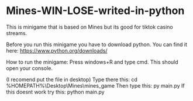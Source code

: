 # Mines-WIN-LOSE-writed-in-python
This is minigame that is based on Mines but its good for tiktok casino streams.

Before you run this minigame you have to download python. You can find it here: https://www.python.org/downloads/

How to run the minigame:
Press windows+R and type cmd. This should open your console.

(I recomend put the file in desktop) Type there this: cd %HOMEPATH%\Desktop\Mines\mines_game
Then type this: py main.py
If this doesnt work try this: python main.py
